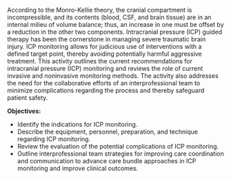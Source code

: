 According to the Monro-Kellie theory, the cranial compartment is incompressible, and its contents (blood, CSF, and brain tissue) are in an internal milieu of volume balance; thus, an increase in one must be offset by a reduction in the other two components. Intracranial pressure (ICP) guided therapy has been the cornerstone in managing severe traumatic brain injury. ICP monitoring allows for judicious use of interventions with a defined target point, thereby avoiding potentially harmful aggressive treatment. This activity outlines the current recommendations for intracranial pressure (ICP) monitoring and reviews the role of current invasive and noninvasive monitoring methods. The activity also addresses the need for the collaborative efforts of an interprofessional team to minimize complications regarding the process and thereby safeguard patient safety.

**Objectives:**
- Identify the indications for ICP monitoring.
- Describe the equipment, personnel, preparation, and technique regarding ICP monitoring.
- Review the evaluation of the potential complications of ICP monitoring.
- Outline interprofessional team strategies for improving care coordination and communication to advance care bundle approaches in ICP monitoring and improve clinical outcomes.